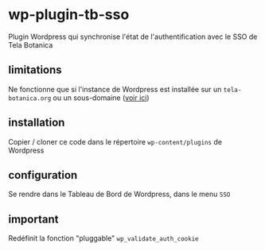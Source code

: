 # wp-plugin-tb-sso
Plugin Wordpress qui synchronise l'état de l'authentification avec le SSO de Tela Botanica

## limitations
Ne fonctionne que si l'instance de Wordpress est installée sur un `tela-botanica.org` ou un sous-domaine ([voir ici](https://github.com/telabotanica/wp-plugin-tb-sso/issues/1))

## installation
Copier / cloner ce code dans le répertoire `wp-content/plugins` de Wordpress

## configuration
Se rendre dans le Tableau de Bord de Wordpress, dans le menu `SSO`

## important
Redéfinit la fonction "pluggable" `wp_validate_auth_cookie`
